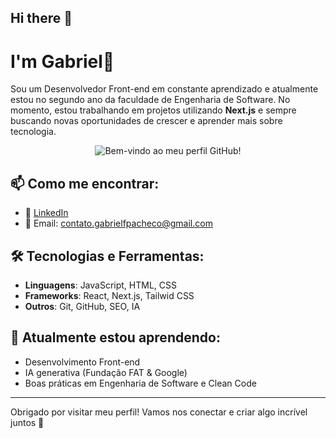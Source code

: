 ## Hi there 👋

# I'm Gabriel👋

Sou um Desenvolvedor Front-end em constante aprendizado e atualmente estou no segundo ano da faculdade de Engenharia de Software. No momento, estou trabalhando em projetos utilizando **Next.js** e sempre buscando novas oportunidades de crescer e aprender mais sobre tecnologia.

<p align="center">
  <img src="https://via.placeholder.com/800x200.png?text=Bem+Vindo+ao+Meu+Perfil+GitHub!" alt="Bem-vindo ao meu perfil GitHub!">
</p>

## 📫 Como me encontrar:

- 💼 [LinkedIn](https://www.linkedin.com/in/gabriel-f-pacheco/)
- 📧 Email: [contato.gabrielfpacheco@gmail.com](mailto:contato.gabrielfpacheco@gmail.com)

## 🛠️ Tecnologias e Ferramentas:

- **Linguagens**: JavaScript, HTML, CSS
- **Frameworks**: React, Next.js, Tailwid CSS
- **Outros**: Git, GitHub, SEO, IA

## 🌱 Atualmente estou aprendendo:

- Desenvolvimento Front-end
- IA generativa (Fundação FAT & Google)
- Boas práticas em Engenharia de Software e Clean Code

---

Obrigado por visitar meu perfil! Vamos nos conectar e criar algo incrível juntos 🚀

